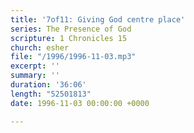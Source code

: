 ```yaml
---
title: '7of11: Giving God centre place'
series: The Presence of God
scripture: 1 Chronicles 15
church: esher
file: "/1996/1996-11-03.mp3"
excerpt: ''
summary: ''
duration: '36:06'
length: "52501813"
date: 1996-11-03 00:00:00 +0000

---
```

